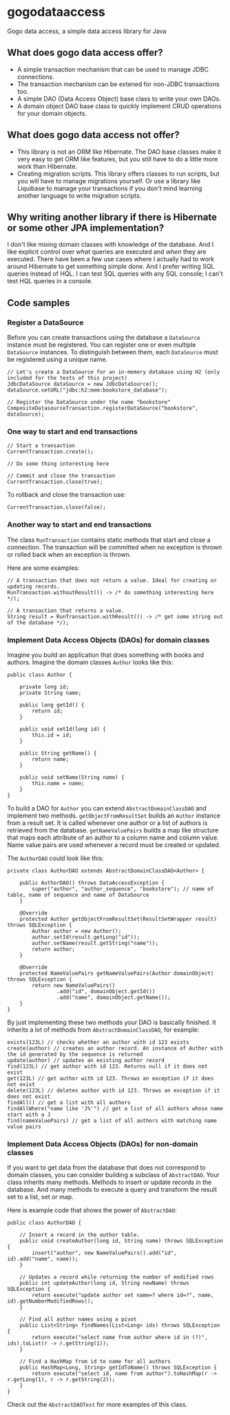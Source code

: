 # gogodataaccess
Gogo data access, a simple data access library for Java

## What does gogo data access offer?

* A simple transaction mechanism that can be used to manage JDBC connections.
* The transaction mechanism can be extened for non-JDBC transactions too.
* A simple DAO (Data Access Object) base class to write your own DAOs.
* A domain object DAO base class to quickly implement CRUD operations for your domain objects.

## What does gogo data access not offer?

* This library is not an ORM like Hibernate. The DAO base classes make it very easy to get ORM like features, but you still
have to do a little more work than Hibernate.
* Creating migration scripts. This library offers classes to run scripts, but you will have to manage migrations yourself.
Or use a library like Liquibase to manage your transactions if you don't mind learning another language to write migration scripts.

## Why writing another library if there is Hibernate or some other JPA implementation?

I don't like mixing domain classes with knowledge of the database. And I like explicit control over _what_ queries are executed 
and _when_ they are executed. There have been a few use cases where I actually had to work around Hibernate to get something
simple done. And I prefer writing SQL queries instead of HQL. I can test SQL queries with any SQL console; I can't test
HQL queries in a console.

## Code samples

### Register a DataSource

Before you can create transactions using the database a `DataSource` instance must be registered. You can register
one or even multiple `DataSource` instances. To distinguish between them, each `DataSource` must be registered
using a unique name.

    // Let's create a DataSource for an in-memory database using H2 (only included for the tests of this project)
    JdbcDataSource dataSource = new JdbcDataSource();
    dataSource.setURL("jdbc:h2:mem:bookstore_database");

    // Register the DataSource under the name "bookstore"
    CompositeDatasourceTransaction.registerDataSource("bookstore", dataSource);

### One way to start and end transactions

    // Start a transaction
    CurrentTransaction.create();

    // Do some thing interesting here
    
    // Commit and close the transaction
    CurrentTransaction.close(true);
    
To rollback and close the transaction use:

    CurrentTransaction.close(false);

### Another way to start and end transactions

The class `RunTransaction` contains static methods that start and close a connection. The transaction will be
committed when no exception is thrown or rolled back when an exception is thrown.

Here are some examples:

    // A transaction that does not return a value. Ideal for creating or updating records.
    RunTransaction.withoutResult(() -> /* do something interesting here */);
    
    // A transaction that returns a value.
    String result = RunTransaction.withResult(() -> /* get some string out of the database */);

### Implement Data Access Objects (DAOs) for domain classes

Imagine you build an application that does something with books and authors. Imagine the domain classes `Author` looks like this:

    public class Author {
    
        private long id;
        private String name;
    
        public long getId() {
            return id;
        }
    
        public void setId(long id) {
            this.id = id;
        }
    
        public String getName() {
            return name;
        }
    
        public void setName(String name) {
            this.name = name;
        }
    }
    
To build a DAO for `Author` you can extend `AbstractDomainClassDAO` and implement two methods.
`getObjectFromResultSet` builds an `Author` instance from a result set. It is called whenever one author
or a list of authors is retrieved from the database.
`getNameValuePairs` builds a map like structure that maps each attribute of an author to a column name and
column value. Name value pairs are used whenever a record must be created or updated.

The `AuthorDAO` could look like this:

    private class AuthorDAO extends AbstractDomainClassDAO<Author> {

        public AuthorDAO() throws DataAccessException {
            super("author", "author_sequence", "bookstore"); // name of table, name of sequence and name of DataSource
        }

        @Override
        protected Author getObjectFromResultSet(ResultSetWrapper result) throws SQLException {
            Author author = new Author();
            author.setId(result.getLong("id"));
            author.setName(result.getString("name"));
            return author;
        }

        @Override
        protected NameValuePairs getNameValuePairs(Author domainObject) throws SQLException {
            return new NameValuePairs()
                    .add("id", domainObject.getId())
                    .add("name", domainObject.getName());
        }
    }

By just implementing these two methods your DAO is basically finished. It inherits a lot of methods from
`AbstractDomainClassDAO`, for example:

    exists(123L) // checks whether an author with id 123 exists
    create(author) // creates an author record. An instance of Author with the id generated by the sequence is returned
    update(author) // updates an existing author record
    find(123L) // get author with id 123. Returns null if it does not exist
    get(123L) // get author with id 123. Throws an exception if it does not exist
    delete(123L) // deletes author with id 123. Throws an exception if it does not exist
    findAll() // get a list with all authors
    findAllWhere("name like 'J%'") // get a list of all authors whose name start with a J
    find(nameValuePairs) // get a list of all authors with matching name value pairs

### Implement Data Access Objects (DAOs) for non-domain classes

If you want to get data from the database that does not correspond to domain classes, you can consider
building a subclass of `AbstractDAO`. Your class inherits many methods. Methods to insert or update records
in the database. And many methods to execute a query and transform the result set to a list, set or map.

Here is example code that shows the power of `AbstractDAO`:

    public class AuthorDAO {

        // Insert a record in the author table.
        public void createAuthor(long id, String name) throws SQLException {
            insert("author", new NameValuePairs().add("id", id).add("name", name));
        }
        
        // Updates a record while returning the number of modified rows
        public int updateAuthor(long id, String newName) throws SQLException {
            return execute("update author set name=? where id=?", name, id).getNumberModifiedRows();
        }
        
        // Find all author names using a pivot
        public List<String> findNames(List<Long> ids) throws SQLException {
            return execute("select name from author where id in (?)", ids).toList(r -> r.getString(1));
        }

        // Find a HashMap from id to name for all authors
        public HashMap<Long, String> getIdToName() throws SQLException {
            return execute("select id, name from author").toHashMap(r -> r.getLong(1), r -> r.getString(2));
        }
    }

Check out the `AbstractDAOTest` for more examples of this class.
